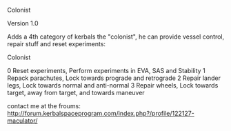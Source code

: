 Colonist

Version 1.0

Adds a 4th category of kerbals the "colonist", he can provide vessel control, repair stuff and reset experiments:

Colonist

0 Reset experiments, Perform experiments in EVA, SAS and Stability 
1 Repack parachutes, Lock towards prograde and retrograde
2 Repair lander legs, Lock towards normal and anti-normal
3 Repair wheels, Lock towards target, away from target, and towards maneuver 

contact me at the froums:
http://forum.kerbalspaceprogram.com/index.php?/profile/122127-maculator/

